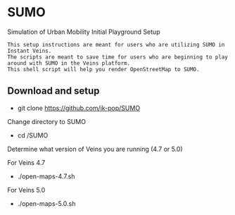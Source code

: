 # SUMO
Simulation of Urban Mobility Initial Playground Setup

```
This setup instructions are meant for users who are utilizing SUMO in Instant Veins.
The scripts are meant to save time for users who are beginning to play around with SUMO in the Veins platform.
This shell script will help you render OpenStreetMap to SUMO.
```
## Download and setup

* git clone https://github.com/jk-pop/SUMO

Change directory to SUMO
* cd /SUMO

Determine what version of Veins you are running (4.7 or 5.0)

For Veins 4.7
* ./open-maps-4.7.sh

For Veins 5.0

* ./open-maps-5.0.sh
